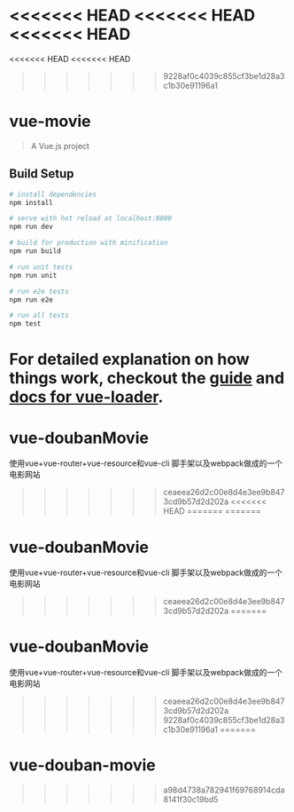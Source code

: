 <<<<<<< HEAD
<<<<<<< HEAD
<<<<<<< HEAD
=======
<<<<<<< HEAD
<<<<<<< HEAD
>>>>>>> 9228af0c4039c855cf3be1d28a3c1b30e91196a1
# vue-movie

> A Vue.js project

## Build Setup

``` bash
# install dependencies
npm install

# serve with hot reload at localhost:8080
npm run dev

# build for production with minification
npm run build

# run unit tests
npm run unit

# run e2e tests
npm run e2e

# run all tests
npm test
```

For detailed explanation on how things work, checkout the [guide](http://vuejs-templates.github.io/webpack/) and [docs for vue-loader](http://vuejs.github.io/vue-loader).
=======
# vue-doubanMovie
使用vue+vue-router+vue-resource和vue-cli 脚手架以及webpack做成的一个电影网站
>>>>>>> ceaeea26d2c00e8d4e3ee9b8473cd9b57d2d202a
<<<<<<< HEAD
=======
=======
# vue-doubanMovie
使用vue+vue-router+vue-resource和vue-cli 脚手架以及webpack做成的一个电影网站
>>>>>>> ceaeea26d2c00e8d4e3ee9b8473cd9b57d2d202a
=======
# vue-doubanMovie
使用vue+vue-router+vue-resource和vue-cli 脚手架以及webpack做成的一个电影网站
>>>>>>> ceaeea26d2c00e8d4e3ee9b8473cd9b57d2d202a
>>>>>>> 9228af0c4039c855cf3be1d28a3c1b30e91196a1
=======
# vue-douban-movie
>>>>>>> a98d4738a782941f69768914cda8141f30c19bd5
